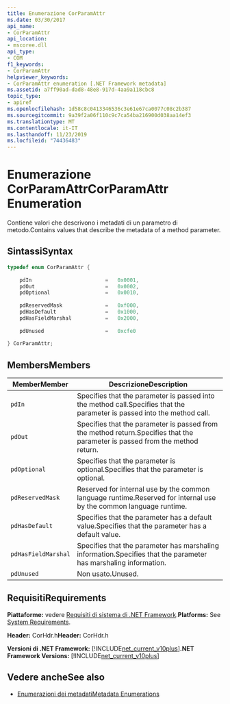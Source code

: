 ```yaml
---
title: Enumerazione CorParamAttr
ms.date: 03/30/2017
api_name:
- CorParamAttr
api_location:
- mscoree.dll
api_type:
- COM
f1_keywords:
- CorParamAttr
helpviewer_keywords:
- CorParamAttr enumeration [.NET Framework metadata]
ms.assetid: a7ff90ad-dad8-48e8-917d-4aa9a118cbc8
topic_type:
- apiref
ms.openlocfilehash: 1d58c8c0413346536c3e61e67ca0077c08c2b387
ms.sourcegitcommit: 9a39f2a06f110c9c7ca54ba216900d038aa14ef3
ms.translationtype: MT
ms.contentlocale: it-IT
ms.lasthandoff: 11/23/2019
ms.locfileid: "74436483"
---
```

# <a name="corparamattr-enumeration"></a><span data-ttu-id="27cfc-102">Enumerazione CorParamAttr</span><span class="sxs-lookup"><span data-stu-id="27cfc-102">CorParamAttr Enumeration</span></span>
<span data-ttu-id="27cfc-103">Contiene valori che descrivono i metadati di un parametro di metodo.</span><span class="sxs-lookup"><span data-stu-id="27cfc-103">Contains values that describe the metadata of a method parameter.</span></span>  
  
## <a name="syntax"></a><span data-ttu-id="27cfc-104">Sintassi</span><span class="sxs-lookup"><span data-stu-id="27cfc-104">Syntax</span></span>  
  
```cpp  
typedef enum CorParamAttr {  
  
    pdIn                        =   0x0001,  
    pdOut                       =   0x0002,  
    pdOptional                  =   0x0010,  
  
    pdReservedMask              =   0xf000,  
    pdHasDefault                =   0x1000,  
    pdHasFieldMarshal           =   0x2000,  
  
    pdUnused                    =   0xcfe0  
  
} CorParamAttr;  
```  
  
## <a name="members"></a><span data-ttu-id="27cfc-105">Members</span><span class="sxs-lookup"><span data-stu-id="27cfc-105">Members</span></span>  
  
|<span data-ttu-id="27cfc-106">Member</span><span class="sxs-lookup"><span data-stu-id="27cfc-106">Member</span></span>|<span data-ttu-id="27cfc-107">Descrizione</span><span class="sxs-lookup"><span data-stu-id="27cfc-107">Description</span></span>|  
|------------|-----------------|  
|`pdIn`|<span data-ttu-id="27cfc-108">Specifies that the parameter is passed into the method call.</span><span class="sxs-lookup"><span data-stu-id="27cfc-108">Specifies that the parameter is passed into the method call.</span></span>|  
|`pdOut`|<span data-ttu-id="27cfc-109">Specifies that the parameter is passed from the method return.</span><span class="sxs-lookup"><span data-stu-id="27cfc-109">Specifies that the parameter is passed from the method return.</span></span>|  
|`pdOptional`|<span data-ttu-id="27cfc-110">Specifies that the parameter is optional.</span><span class="sxs-lookup"><span data-stu-id="27cfc-110">Specifies that the parameter is optional.</span></span>|  
|`pdReservedMask`|<span data-ttu-id="27cfc-111">Reserved for internal use by the common language runtime.</span><span class="sxs-lookup"><span data-stu-id="27cfc-111">Reserved for internal use by the common language runtime.</span></span>|  
|`pdHasDefault`|<span data-ttu-id="27cfc-112">Specifies that the parameter has a default value.</span><span class="sxs-lookup"><span data-stu-id="27cfc-112">Specifies that the parameter has a default value.</span></span>|  
|`pdHasFieldMarshal`|<span data-ttu-id="27cfc-113">Specifies that the parameter has marshaling information.</span><span class="sxs-lookup"><span data-stu-id="27cfc-113">Specifies that the parameter has marshaling information.</span></span>|  
|`pdUnused`|<span data-ttu-id="27cfc-114">Non usato.</span><span class="sxs-lookup"><span data-stu-id="27cfc-114">Unused.</span></span>|  
  
## <a name="requirements"></a><span data-ttu-id="27cfc-115">Requisiti</span><span class="sxs-lookup"><span data-stu-id="27cfc-115">Requirements</span></span>  
 <span data-ttu-id="27cfc-116">**Piattaforme:** vedere [Requisiti di sistema di .NET Framework](../../../../docs/framework/get-started/system-requirements.md).</span><span class="sxs-lookup"><span data-stu-id="27cfc-116">**Platforms:** See [System Requirements](../../../../docs/framework/get-started/system-requirements.md).</span></span>  
  
 <span data-ttu-id="27cfc-117">**Header:** CorHdr.h</span><span class="sxs-lookup"><span data-stu-id="27cfc-117">**Header:** CorHdr.h</span></span>  
  
 <span data-ttu-id="27cfc-118">**Versioni di .NET Framework:** [!INCLUDE[net_current_v10plus](../../../../includes/net-current-v10plus-md.md)]</span><span class="sxs-lookup"><span data-stu-id="27cfc-118">**.NET Framework Versions:** [!INCLUDE[net_current_v10plus](../../../../includes/net-current-v10plus-md.md)]</span></span>  
  
## <a name="see-also"></a><span data-ttu-id="27cfc-119">Vedere anche</span><span class="sxs-lookup"><span data-stu-id="27cfc-119">See also</span></span>

- [<span data-ttu-id="27cfc-120">Enumerazioni dei metadati</span><span class="sxs-lookup"><span data-stu-id="27cfc-120">Metadata Enumerations</span></span>](../../../../docs/framework/unmanaged-api/metadata/metadata-enumerations.md)
